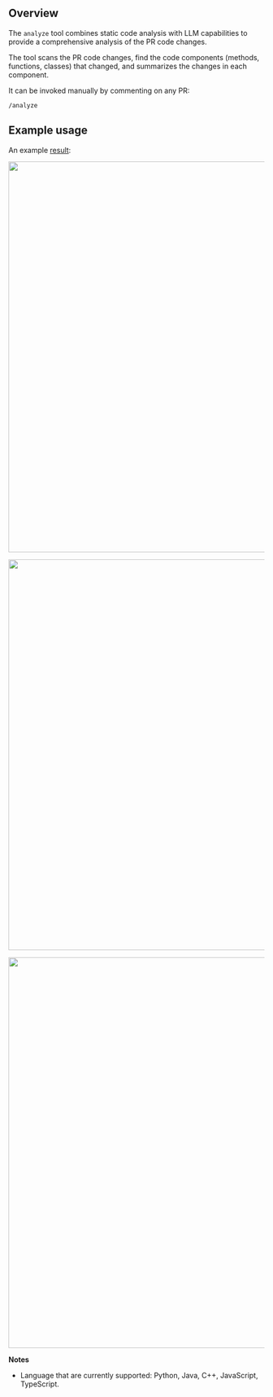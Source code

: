 ## Overview
The `analyze` tool combines static code analysis with LLM capabilities to provide a comprehensive analysis of the PR code changes.

The tool scans the PR code changes, find the code components (methods, functions, classes) that changed, and summarizes the changes in each component.

It can be invoked manually by commenting on any PR:
```
/analyze
```

## Example usage
An example [result](https://github.com/Codium-ai/pr-agent/pull/546#issuecomment-1868524805):

<kbd><img src=https://codium.ai/images/pr_agent/analyze_1.png width="768"></kbd>

<kbd><img src=https://codium.ai/images/pr_agent/analyze_2.png width="768"></kbd>

<kbd><img src=https://codium.ai/images/pr_agent/analyze_3.png width="768"></kbd>



**Notes**

- Language that are currently supported: Python, Java, C++, JavaScript, TypeScript.